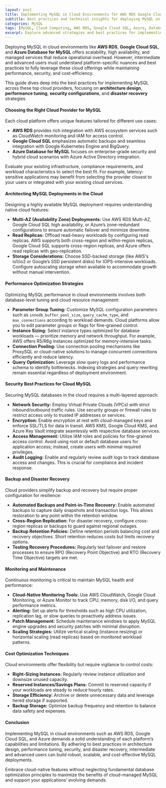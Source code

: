 ```yaml
---
layout: post  
title: Implementing MySQL in Cloud Environments for AWS RDS Google Cloud SQL and Azure  
subtitle: Best practices and technical insights for deploying MySQL on leading cloud platforms  
categories: MySQL  
tags: [MySQL, Cloud Computing, AWS RDS, Google Cloud SQL, Azure, Database Optimization, Cloud Databases, High Availability]  
excerpt: Explore advanced strategies and best practices for implementing MySQL in cloud environments using AWS RDS Google Cloud SQL and Azure to optimize performance scalability and security.  
---
```

Deploying MySQL in cloud environments like **AWS RDS**, **Google Cloud SQL**, and **Azure Database for MySQL** offers scalability, high availability, and managed services that reduce operational overhead. However, intermediate and advanced users must understand platform-specific nuances and best practices to fully leverage these cloud offerings while maintaining performance, security, and cost-efficiency.

This guide dives deep into the best practices for implementing MySQL across these top cloud providers, focusing on **architecture design**, **performance tuning**, **security configurations**, and **disaster recovery** strategies.

#### Choosing the Right Cloud Provider for MySQL

Each cloud platform offers unique features tailored for different use cases:

- **AWS RDS** provides rich integration with AWS ecosystem services such as CloudWatch monitoring and IAM for access control.
- **Google Cloud SQL** emphasizes automatic backups and seamless integration with Google Kubernetes Engine and BigQuery.
- **Azure Database for MySQL** focuses on enterprise-grade security and hybrid cloud scenarios with Azure Active Directory integration.

Evaluate your existing infrastructure, compliance requirements, and workload characteristics to select the best fit. For example, latency-sensitive applications may benefit from selecting the provider closest to your users or integrated with your existing cloud services.

#### Architecting MySQL Deployments in the Cloud

Designing a highly available MySQL deployment requires understanding native cloud features:

- **Multi-AZ (Availability Zone) Deployments:** Use AWS RDS Multi-AZ, Google Cloud SQL high availability, or Azure’s zone-redundant configurations to ensure automatic failover and minimize downtime.
- **Read Replicas:** Offload read-heavy workloads by configuring read replicas. AWS supports both cross-region and within-region replicas, Google Cloud SQL supports cross-region replicas, and Azure offers read replicas with geo-replication.
- **Storage Considerations:** Choose SSD-backed storage (like AWS's io1/io2 or Google’s SSD persistent disks) for IOPS-intensive workloads. Configure autoscaling storage when available to accommodate growth without manual intervention.

#### Performance Optimization Strategies

Optimizing MySQL performance in cloud environments involves both database-level tuning and cloud resource management:

- **Parameter Group Tuning:** Customize MySQL configuration parameters such as `innodb_buffer_pool_size`, `query_cache_type`, and `max_connections` according to workload demands. Cloud platforms allow you to edit parameter groups or flags for fine-grained control.
- **Instance Sizing:** Select instance types optimized for database workloads — prioritize memory and network throughput. For example, AWS offers R5/R6g instances optimized for memory-intensive tasks.
- **Connection Pooling:** Use connection pooling mechanisms like ProxySQL or cloud-native solutions to manage concurrent connections efficiently and reduce latency.
- **Query Optimization:** Leverage slow query logs and performance schema to identify bottlenecks. Indexing strategies and query rewriting remain essential regardless of deployment environment.

#### Security Best Practices for Cloud MySQL

Securing MySQL databases in the cloud requires a multi-layered approach:

- **Network Security:** Employ Virtual Private Clouds (VPCs) with strict inbound/outbound traffic rules. Use security groups or firewall rules to restrict access only to trusted IP addresses or services.
- **Encryption:** Enable encryption at rest with cloud-managed keys and enforce SSL/TLS for data in transit. AWS KMS, Google Cloud KMS, and Azure Key Vault integrate seamlessly with respective database services.
- **Access Management:** Utilize IAM roles and policies for fine-grained access control. Avoid using root or default database users for application access; instead, create users with minimal required privileges.
- **Audit Logging:** Enable and regularly review audit logs to track database access and changes. This is crucial for compliance and incident response.

#### Backup and Disaster Recovery

Cloud providers simplify backup and recovery but require proper configuration for resilience:

- **Automated Backups and Point-in-Time Recovery:** Enable automated backups to capture daily snapshots and transaction logs. This allows restoration to any point within the retention window.
- **Cross-Region Replication:** For disaster recovery, configure cross-region replicas or backups to guard against regional outages.
- **Backup Retention Policies:** Define retention periods balancing cost and recovery objectives. Short retention reduces costs but limits recovery options.
- **Testing Recovery Procedures:** Regularly test failover and restore processes to ensure RPO (Recovery Point Objective) and RTO (Recovery Time Objective) targets are met.

#### Monitoring and Maintenance

Continuous monitoring is critical to maintain MySQL health and performance:

- **Cloud-Native Monitoring Tools:** Use AWS CloudWatch, Google Cloud Monitoring, or Azure Monitor to track CPU, memory, disk I/O, and query performance metrics.
- **Alerting:** Set up alerts for thresholds such as high CPU utilization, replication lag, or slow queries to proactively address issues.
- **Patch Management:** Schedule maintenance windows to apply MySQL engine upgrades and security patches with minimal disruption.
- **Scaling Strategies:** Utilize vertical scaling (instance resizing) or horizontal scaling (read replicas) based on monitored workload patterns.

#### Cost Optimization Techniques

Cloud environments offer flexibility but require vigilance to control costs:

- **Right-Sizing Instances:** Regularly review instance utilization and downsize unused capacity.
- **Reserved Instances/Savings Plans:** Commit to reserved capacity if your workloads are steady to reduce hourly rates.
- **Storage Efficiency:** Archive or delete unnecessary data and leverage tiered storage if supported.
- **Backup Storage:** Optimize backup frequency and retention to balance data safety and expenses.

#### Conclusion

Implementing MySQL in cloud environments such as AWS RDS, Google Cloud SQL, and Azure demands a solid understanding of each platform’s capabilities and limitations. By adhering to best practices in architecture design, performance tuning, security, and disaster recovery, intermediate and advanced users can build robust, scalable, and cost-effective MySQL deployments.

Embrace cloud-native features without neglecting fundamental database optimization principles to maximize the benefits of cloud-managed MySQL and support your applications’ evolving demands.
